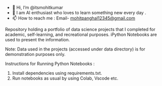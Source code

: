 - 👋 Hi, I’m @itsmohitkumar
- 👀 I am AI enthusiast who loves to learn something new every day .
- 📫 How to reach me : Email- mohitpanghal12345@gmail.com

<!---
itsmohitkumar/itsmohitkumar is a ✨ special ✨ repository because its `README.md` (this file) appears on your GitHub profile.
You can click the Preview link to take a look at your changes.
--->
Repository holding a portfolio of data science projects that I completed for academic, self-learning, and recreational purposes. 
iPython Notebooks are used to present the information.

Note: Data used in the projects (accessed under data directory) is for demonstration purposes only.

Instructions for Running Python Notebooks :

1. Install dependencies using requirements.txt.
2. Run notebooks as usual by using Colab, Vscode etc.
